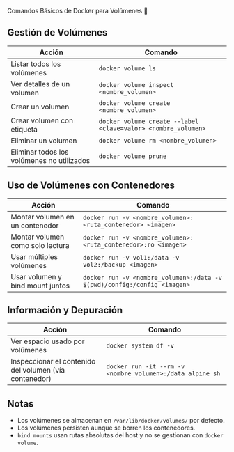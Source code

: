  Comandos Básicos de Docker para Volúmenes 💾

## Gestión de Volúmenes

| Acción | Comando |
|--------|---------|
| Listar todos los volúmenes | `docker volume ls` |
| Ver detalles de un volumen | `docker volume inspect <nombre_volumen>` |
| Crear un volumen | `docker volume create <nombre_volumen>` |
| Crear volumen con etiqueta | `docker volume create --label <clave=valor> <nombre_volumen>` |
| Eliminar un volumen | `docker volume rm <nombre_volumen>` |
| Eliminar todos los volúmenes no utilizados | `docker volume prune` |

## Uso de Volúmenes con Contenedores

| Acción | Comando |
|--------|---------|
| Montar volumen en un contenedor | `docker run -v <nombre_volumen>:<ruta_contenedor> <imagen>` |
| Montar volumen como solo lectura | `docker run -v <nombre_volumen>:<ruta_contenedor>:ro <imagen>` |
| Usar múltiples volúmenes | `docker run -v vol1:/data -v vol2:/backup <imagen>` |
| Usar volumen y bind mount juntos | `docker run -v <nombre_volumen>:/data -v $(pwd)/config:/config <imagen>` |

## Información y Depuración

| Acción | Comando |
|--------|---------|
| Ver espacio usado por volúmenes | `docker system df -v` |
| Inspeccionar el contenido del volumen (vía contenedor) | `docker run -it --rm -v <nombre_volumen>:/data alpine sh` |

## Notas

- Los volúmenes se almacenan en `/var/lib/docker/volumes/` por defecto.
- Los volúmenes persisten aunque se borren los contenedores.
- `bind mounts` usan rutas absolutas del host y no se gestionan con `docker volume`.
